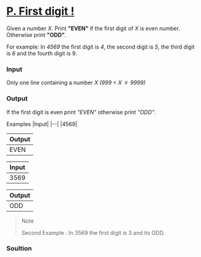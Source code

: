 # [P. First digit !](https://codeforces.com/group/MWSDmqGsZm/contest/219158/problem/P)

Given a number *X*. Print **"EVEN"** if the first digit of *X* is even number. Otherwise print **"ODD"**.

For example: In *4569* the first digit is *4*, the second digit is *5*, the third digit is *6* and the fourth digit is 9.

### Input

Only one line containing a number *X (999 < X  ≤  9999)*


### Output

If the first digit is even print *"EVEN"* otherwise print *"ODD"*.

Examples
|Input|
|--|
|4569|

|Output|
|--|
|EVEN|

|Input|
|--|
|3569|

|Output|
|--|
|ODD|

> Note
>
> Second Example :
> In 3569 the first digit is 3 and its ODD.

### Soultion
```java

```